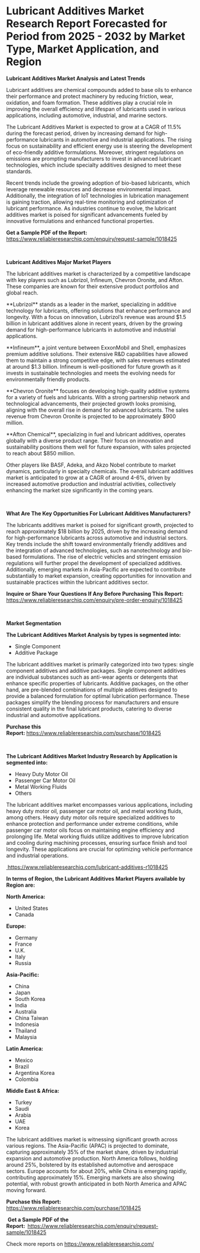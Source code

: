 <p><h1>Lubricant Additives Market Research Report Forecasted for Period from 2025 -  2032 by Market Type, Market Application, and Region</h1></p><p><strong>Lubricant Additives Market Analysis and Latest Trends</strong></p>
<p><p>Lubricant additives are chemical compounds added to base oils to enhance their performance and protect machinery by reducing friction, wear, oxidation, and foam formation. These additives play a crucial role in improving the overall efficiency and lifespan of lubricants used in various applications, including automotive, industrial, and marine sectors. </p><p>The Lubricant Additives Market is expected to grow at a CAGR of 11.5% during the forecast period, driven by increasing demand for high-performance lubricants in automotive and industrial applications. The rising focus on sustainability and efficient energy use is steering the development of eco-friendly additive formulations. Moreover, stringent regulations on emissions are prompting manufacturers to invest in advanced lubricant technologies, which include specialty additives designed to meet these standards.</p><p>Recent trends include the growing adoption of bio-based lubricants, which leverage renewable resources and decrease environmental impact. Additionally, the integration of IoT technologies in lubrication management is gaining traction, allowing real-time monitoring and optimization of lubricant performance. As industries continue to evolve, the lubricant additives market is poised for significant advancements fueled by innovative formulations and enhanced functional properties.</p></p>
<p><strong>Get a Sample PDF of the Report:&nbsp;</strong> <a href="https://www.reliableresearchiq.com/enquiry/request-sample/1018425?utm_campaign=1144&utm_medium=2&utm_source=Github&utm_content=ia&utm_term=30012025&utm_id=lubricant-additives">https://www.reliableresearchiq.com/enquiry/request-sample/1018425</a></p>
<p>&nbsp;</p>
<p><strong>Lubricant Additives Major Market Players</strong></p>
<p><p>The lubricant additives market is characterized by a competitive landscape with key players such as Lubrizol, Infineum, Chevron Oronite, and Afton. These companies are known for their extensive product portfolios and global reach.</p><p>**Lubrizol** stands as a leader in the market, specializing in additive technology for lubricants, offering solutions that enhance performance and longevity. With a focus on innovation, Lubrizol’s revenue was around $1.5 billion in lubricant additives alone in recent years, driven by the growing demand for high-performance lubricants in automotive and industrial applications.</p><p>**Infineum**, a joint venture between ExxonMobil and Shell, emphasizes premium additive solutions. Their extensive R&D capabilities have allowed them to maintain a strong competitive edge, with sales revenues estimated at around $1.3 billion. Infineum is well-positioned for future growth as it invests in sustainable technologies and meets the evolving needs for environmentally friendly products.</p><p>**Chevron Oronite** focuses on developing high-quality additive systems for a variety of fuels and lubricants. With a strong partnership network and technological advancements, their projected growth looks promising, aligning with the overall rise in demand for advanced lubricants. The sales revenue from Chevron Oronite is projected to be approximately $900 million.</p><p>**Afton Chemical**, specializing in fuel and lubricant additives, operates globally with a diverse product range. Their focus on innovation and sustainability positions them well for future expansion, with sales projected to reach about $850 million.</p><p>Other players like BASF, Adeka, and Akzo Nobel contribute to market dynamics, particularly in specialty chemicals. The overall lubricant additives market is anticipated to grow at a CAGR of around 4-6%, driven by increased automotive production and industrial activities, collectively enhancing the market size significantly in the coming years.</p></p>
<p>&nbsp;</p>
<p><strong>What Are The Key Opportunities For Lubricant Additives Manufacturers?</strong></p>
<p><p>The lubricants additives market is poised for significant growth, projected to reach approximately $18 billion by 2025, driven by the increasing demand for high-performance lubricants across automotive and industrial sectors. Key trends include the shift toward environmentally friendly additives and the integration of advanced technologies, such as nanotechnology and bio-based formulations. The rise of electric vehicles and stringent emission regulations will further propel the development of specialized additives. Additionally, emerging markets in Asia-Pacific are expected to contribute substantially to market expansion, creating opportunities for innovation and sustainable practices within the lubricant additives sector.</p></p>
<p><strong>Inquire or Share Your Questions If Any Before Purchasing This Report:</strong> <a href="https://www.reliableresearchiq.com/enquiry/pre-order-enquiry/1018425?utm_campaign=1144&utm_medium=2&utm_source=Github&utm_content=ia&utm_term=30012025&utm_id=lubricant-additives">https://www.reliableresearchiq.com/enquiry/pre-order-enquiry/1018425</a></p>
<p>&nbsp;</p>
<p><strong>Market Segmentation</strong></p>
<p><strong>The Lubricant Additives Market Analysis by types is segmented into:</strong></p>
<p><ul><li>Single Component</li><li>Additive Package</li></ul></p>
<p><p>The lubricant additives market is primarily categorized into two types: single component additives and additive packages. Single component additives are individual substances such as anti-wear agents or detergents that enhance specific properties of lubricants. Additive packages, on the other hand, are pre-blended combinations of multiple additives designed to provide a balanced formulation for optimal lubrication performance. These packages simplify the blending process for manufacturers and ensure consistent quality in the final lubricant products, catering to diverse industrial and automotive applications.</p></p>
<p><strong>Purchase this Report:&nbsp;</strong><a href="https://www.reliableresearchiq.com/purchase/1018425?utm_campaign=1144&utm_medium=2&utm_source=Github&utm_content=ia&utm_term=30012025&utm_id=lubricant-additives">https://www.reliableresearchiq.com/purchase/1018425</a></p>
<p>&nbsp;</p>
<p><strong>The Lubricant Additives Market Industry Research by Application is segmented into:</strong></p>
<p><ul><li>Heavy Duty Motor Oil</li><li>Passenger Car Motor Oil</li><li>Metal Working Fluids</li><li>Others</li></ul></p>
<p><p>The lubricant additives market encompasses various applications, including heavy duty motor oil, passenger car motor oil, and metal working fluids, among others. Heavy duty motor oils require specialized additives to enhance protection and performance under extreme conditions, while passenger car motor oils focus on maintaining engine efficiency and prolonging life. Metal working fluids utilize additives to improve lubrication and cooling during machining processes, ensuring surface finish and tool longevity. These applications are crucial for optimizing vehicle performance and industrial operations.</p></p>
<p><a href="https://www.reliableresearchiq.com/lubricant-additives-r1018425?utm_campaign=1144&utm_medium=2&utm_source=Github&utm_content=ia&utm_term=30012025&utm_id=lubricant-additives">&nbsp;https://www.reliableresearchiq.com/lubricant-additives-r1018425</a></p>
<p><strong>In terms of Region, the Lubricant Additives Market Players available by Region are:</strong></p>
<p>
    <p> <strong> North America: </strong>
        <ul>
            <li>United States</li>
            <li>Canada</li>
        </ul>
        </p> 
    <p> <strong> Europe: </strong>
        <ul>
            <li>Germany</li>
            <li>France</li>
            <li>U.K.</li>
            <li>Italy</li>
            <li>Russia</li>
        </ul>
        </p> 
    <p> <strong> Asia-Pacific: </strong>
        <ul>
            <li>China</li>
            <li>Japan</li>
            <li>South Korea</li>
            <li>India</li>
            <li>Australia</li>
            <li>China Taiwan</li>
            <li>Indonesia</li>
            <li>Thailand</li>
            <li>Malaysia</li>
        </ul>
        </p> 
    <p> <strong> Latin America: </strong>
        <ul>
            <li>Mexico</li>
            <li>Brazil</li>
            <li>Argentina Korea</li>
            <li>Colombia</li>
        </ul>
        </p> 
    <p> <strong> Middle East & Africa: </strong>
        <ul>
            <li>Turkey</li>
            <li>Saudi</li>
            <li>Arabia</li>
            <li>UAE</li>
            <li>Korea</li>
        </ul>
    </p>
    </p>
<p><p>The lubricant additives market is witnessing significant growth across various regions. The Asia-Pacific (APAC) is projected to dominate, capturing approximately 35% of the market share, driven by industrial expansion and automotive production. North America follows, holding around 25%, bolstered by its established automotive and aerospace sectors. Europe accounts for about 20%, while China is emerging rapidly, contributing approximately 15%. Emerging markets are also showing potential, with robust growth anticipated in both North America and APAC moving forward.</p></p>
<p><strong>Purchase this Report: </strong><a href="https://www.reliableresearchiq.com/purchase/1018425?utm_campaign=1144&utm_medium=2&utm_source=Github&utm_content=ia&utm_term=30012025&utm_id=lubricant-additives">https://www.reliableresearchiq.com/purchase/1018425</a></p>
<p>&nbsp;<strong>Get a Sample PDF of the Report:&nbsp;&nbsp;</strong><a href="https://www.reliableresearchiq.com/enquiry/request-sample/1018425?utm_campaign=1144&utm_medium=2&utm_source=Github&utm_content=ia&utm_term=30012025&utm_id=lubricant-additives">https://www.reliableresearchiq.com/enquiry/request-sample/1018425</a></p>
<p><strong></strong></p>
<p>Check more reports on <a href="https://www.reliableresearchiq.com/?utm_campaign=1144&utm_medium=2&utm_source=Github&utm_content=ia&utm_term=30012025&utm_id=lubricant-additives">https://www.reliableresearchiq.com/</a></p>